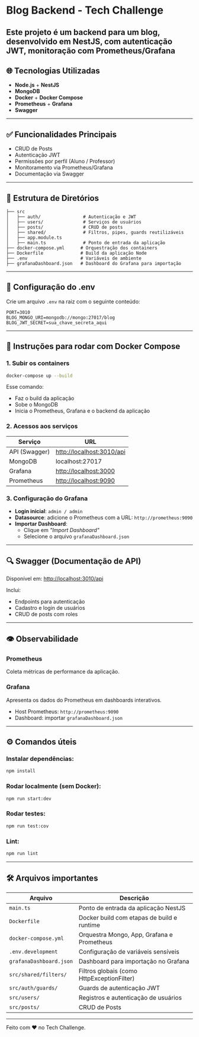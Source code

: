 # Blog Backend - Tech Challenge

## Este projeto é um backend para um blog, desenvolvido em **NestJS**, com autenticação JWT, monitoração com **Prometheus**/**Grafana**

## 🌐 Tecnologias Utilizadas

- **Node.js** + **NestJS**
- **MongoDB**
- **Docker** + **Docker Compose**
- **Prometheus** + **Grafana**
- **Swagger**

---

## ✅ Funcionalidades Principais

- CRUD de Posts
- Autenticação JWT
- Permissões por perfil (Aluno / Professor)
- Monitoramento via Prometheus/Grafana
- Documentação via Swagger

---

## 📂 Estrutura de Diretórios

```
├── src
│   ├── auth/                # Autenticação e JWT
│   ├── users/               # Serviços de usuários
│   ├── posts/               # CRUD de posts
│   ├── shared/              # Filtros, pipes, guards reutilizáveis
│   ├── app.module.ts
│   ├── main.ts              # Ponto de entrada da aplicação
├── docker-compose.yml      # Orquestração dos containers
├── Dockerfile              # Build da aplicação Node
├── .env                    # Variáveis de ambiente
├── grafanaDashboard.json   # Dashboard do Grafana para importação
```

---

## 📁 Configuração do .env

Crie um arquivo `.env` na raiz com o seguinte conteúdo:

```env
PORT=3010
BLOG_MONGO_URI=mongodb://mongo:27017/blog
BLOG_JWT_SECRET=sua_chave_secreta_aqui
```

---

## 🚰 Instruções para rodar com Docker Compose

### 1. Subir os containers

```bash
docker-compose up --build
```

Esse comando:

- Faz o build da aplicação
- Sobe o MongoDB
- Inicia o Prometheus, Grafana e o backend da aplicação

### 2. Acessos aos serviços

| Serviço       | URL                                                    |
| ------------- | ------------------------------------------------------ |
| API (Swagger) | [http://localhost:3010/api](http://localhost:3010/api) |
| MongoDB       | localhost:27017                                        |
| Grafana       | [http://localhost:3000](http://localhost:3000)         |
| Prometheus    | [http://localhost:9090](http://localhost:9090)         |

### 3. Configuração do Grafana

- **Login inicial**: `admin / admin`
- **Datasource**: adicione o Prometheus com a URL: `http://prometheus:9090`
- **Importar Dashboard**:
  - Clique em _"Import Dashboard"_
  - Selecione o arquivo `grafanaDashboard.json`

---

## 🔍 Swagger (Documentação de API)

Disponível em: [http://localhost:3010/api](http://localhost:3010/api)

Inclui:

- Endpoints para autenticação
- Cadastro e login de usuários
- CRUD de posts com roles

---

## 👁️ Observabilidade

### Prometheus

Coleta métricas de performance da aplicação.

### Grafana

Apresenta os dados do Prometheus em dashboards interativos.

- Host Prometheus: `http://prometheus:9090`
- Dashboard: importar `grafanaDashboard.json`

---

## ⚙️ Comandos úteis

### Instalar dependências:

```bash
npm install
```

### Rodar localmente (sem Docker):

```bash
npm run start:dev
```

### Rodar testes:

```bash
npm run test:cov
```

### Lint:

```bash
npm run lint
```

---

## 🛠 Arquivos importantes

| Arquivo                 | Descrição                                  |
| ----------------------- | ------------------------------------------ |
| `main.ts`               | Ponto de entrada da aplicação NestJS       |
| `Dockerfile`            | Docker build com etapas de build e runtime |
| `docker-compose.yml`    | Orquestra Mongo, App, Grafana e Prometheus |
| `.env.development`      | Configuração de variáveis sensíveis        |
| `grafanaDashboard.json` | Dashboard para importação no Grafana       |
| `src/shared/filters/`   | Filtros globais (como HttpExceptionFilter) |
| `src/auth/guards/`      | Guards de autenticação JWT                 |
| `src/users/`            | Registros e autenticação de usuários       |
| `src/posts/`            | CRUD de Posts                              |

---

Feito com ❤️ no Tech Challenge.
